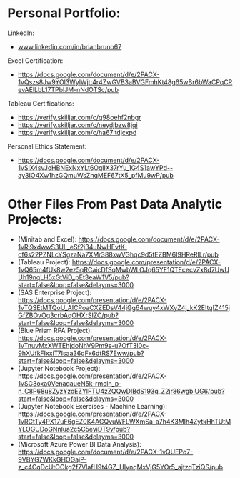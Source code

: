 # __Personal Portfolio:__ 

LinkedIn: 
 * www.linkedin.com/in/brianbruno67

Excel Certification:
 * https://docs.google.com/document/d/e/2PACX-1vQszs8Jw9YOl3WylWjtt4r4ZwGVB3aBVGFmhKt48g65wBr6bWaCPqCRevAElLbL17TPblJM-nNdOTSc/pub

Tableau Certifications: 
 * https://verify.skilljar.com/c/q98oehf2nbgr
 * https://verify.skilljar.com/c/neydjbzw8jqi
 * https://verify.skilljar.com/c/ha67itdjcxpd

Personal Ethics Statement: 
 * https://docs.google.com/document/d/e/2PACX-1vSiX4svJoHBNExNxYLt6OqllX37rYu_1G4S1awYPd--ay3IO4Xw1hzGQmuWsZnqMEF67tX5_pfMu9wP/pub

# __Other Files From Past Data Analytic Projects:__ 

 * (Minitab and Excel): https://docs.google.com/document/d/e/2PACX-1vRi9xdwwS3UL_eSf2j34uNwHEvtK-cf6s22PZNLcYSgzaNa7XMr388xwVGhqc9d5tEZBM6I9HReRlLr/pub
 * (Tableau Project): https://docs.google.com/presentation/d/e/2PACX-1vQ65m4fUk8w2ez5qRCaicDfSqMwbWLOJq65YF1QTEcecvZx8d7UwUUh19nqLH5xGtViD_pEt3eaW1V5/pub?start=false&loop=false&delayms=3000
 * (SAS Enterprise Project): https://docs.google.com/presentation/d/e/2PACX-1vTQSEtMTQoU_AICPoaCXZEDsV44jGg64wuy4xWXyZ4j_kK2EItqIZ415jGfZBOvOg3crbAqOHXrSIZC/pub?start=false&loop=false&delayms=3000
 * (Blue Prism RPA Project): https://docs.google.com/presentation/d/e/2PACX-1vTnuvMxXWTEhjdoNhV9Pm9s-u7OfT3I0c-9hXUfkFIxxiT7Isaa36gFx6dtRS7Eww/pub?start=false&loop=false&delayms=3000
 * (Jupyter Notebook Project): https://docs.google.com/presentation/d/e/2PACX-1vSG3oxa0VenaqaueN5k-rmcln_p-n_C8P68u8ZyzYzoEZYlFTU4zZQQwDIBdS193q_Z2jr86wgbiUG6/pub?start=false&loop=false&delayms=3000
 * (Jupyter Notebook Exercises - Machine Learning): https://docs.google.com/presentation/d/e/2PACX-1vRCtTy4PX17uF6gEZ0K4AGQvuWFLWXmSa_a7h4K3MIh4ZytkHhTUtMYLOGUDoGNnlua2c5C5eviDT9v/pub?start=false&loop=false&delayms=3000
 * (Microsoft Azure Power BI Data Analysis): https://docs.google.com/document/d/e/2PACX-1vQUEPo7-9VBYG7WKkGHOGajP-z_c4CqDcUtOOkg2f7VlafH9t4GZ_HIynqMxVjG5YOr5_ajtzqTziQS/pub
